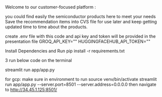 Welcome to our customer-focused platform :

you could find easily the semiconductor products here to meet your needs Save the recommendation items into CVS file for use later and keep getting updated time to time about the products.

create .env file with this code and api key and token will be provided in the presentation file
GROQ_API_KEY="" HUGGINGFACEHUB_API_TOKEN=""

Install Dependencies and Run
pip install -r requirements.txt

3 run below code on the terminal

streamlit run app/app.py

for gcp: make sure in environment to run source venv/bin/activate streamlit run app/app.py --server.port=8501 --server.address=0.0.0.0 then navigate to http://34.45.1.125:8501/